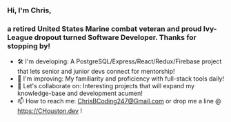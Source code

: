 ### Hi, I'm Chris,
### a retired United States Marine combat veteran and proud Ivy-League dropout turned Software Developer.  Thanks for stopping by!

- 🛠 I'm developing: A PostgreSQL/Express/React/Redux/Firebase project that lets senior and junior devs connect for mentorship!
- 🌱 I'm improving: My familiarity and proficiency with full-stack tools daily!
- 🤝 Let's collaborate on: Interesting projects that will expand my knowledge-base and development acumen!
- 📫 How to reach me: ChrisBCoding247@Gmail.com or drop me a line @ https://CHouston.dev !


